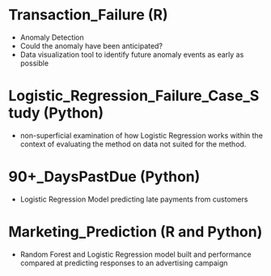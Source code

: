 # Transaction_Failure (R)
-	Anomaly Detection
-	Could the anomaly have been anticipated?
-	Data visualization tool to identify future anomaly events as early as possible

# Logistic_Regression_Failure_Case_Study (Python)
- non-superficial examination of how Logistic Regression works within the context of evaluating the method on data not suited for the method.

# 90+_DaysPastDue (Python)
-	Logistic Regression Model predicting late payments from customers

# Marketing_Prediction (R and Python)
-	Random Forest and Logistic Regression model built and performance compared at predicting responses to an advertising campaign

